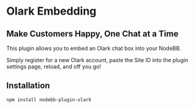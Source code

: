 # Olark Embedding
## Make Customers Happy, One Chat at a Time

This plugin allows you to embed an Olark chat box into your NodeBB.

Simply register for a new Olark account, paste the Site ID into the plugin settings page, reload, and off you go!

## Installation

    npm install nodebb-plugin-olark